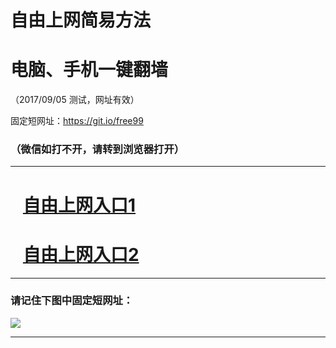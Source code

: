 ﻿# 自由上网简易方法

# 电脑、手机一键翻墙

（2017/09/05 测试，网址有效）

固定短网址：https://git.io/free99

### （微信如打不开，请转到浏览器打开）


***





# &nbsp;&nbsp; <a href="http://ft2837932647.fwq-tz1001.xyz/fwqtz01.html?t=09050015083 " target="_blank">自由上网入口1</a>
# &nbsp;&nbsp; <a href="http://ft1319819824.fwq-tz1002.xyz/fwqtz02.html?t=090500112170 " target="_blank">自由上网入口2</a>
***

### 请记住下图中固定短网址：

<img src="https://s3-us-west-2.amazonaws.com/fwq-1001/yjfq-20170905okok.png" /> 


***

